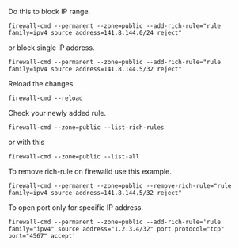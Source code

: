 Do this to block IP range.
```
firewall-cmd --permanent --zone=public --add-rich-rule="rule family=ipv4 source address=141.8.144.0/24 reject"
```

or block single IP address.
```
firewall-cmd --permanent --zone=public --add-rich-rule="rule family=ipv4 source address=141.8.144.5/32 reject"
```

Reload the changes.
```
firewall-cmd --reload
```

Check your newly added rule.
```
firewall-cmd --zone=public --list-rich-rules
```

or with this
```
firewall-cmd --zone=public --list-all
```

To remove rich-rule on firewalld use this example.
```
firewall-cmd --permanent --zone=public --remove-rich-rule="rule family=ipv4 source address=141.8.144.5/32 reject"
```

To open port only for specific IP address.
```
firewall-cmd --permanent --zone=public --add-rich-rule='rule family="ipv4" source address="1.2.3.4/32" port protocol="tcp" port="4567" accept'
```

